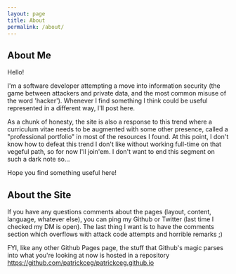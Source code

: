 ```yaml
---
layout: page
title: About
permalink: /about/
---
```


## About Me

Hello!

I'm a software developer attempting a move into information security (the game between attackers and private data, and the most common misuse of the word 'hacker'). Whenever I find something I think could be useful represented in a different way, I'll post here.

As a chunk of honesty, the site is also a response to this trend where a curriculum vitae needs to be augmented with some other presence, called a "professional portfolio" in most of the resources I found. At this point, I don't know how to defeat this trend I don't like without working full-time on that vegeful path, so for now I'll join'em. I don't want to end this segment on such a dark note so...

Hope you find something useful here!

## About the Site

If you have any questions comments about the pages (layout, content, language, whatever else), you can ping my Github or Twitter (last time I checked my DM is open). The last thing I want is to have the comments section which overflows with attack code attempts and horrible remarks ;)

FYI, like any other Github Pages page, the stuff that Github's magic parses into what you're looking at now is hosted in a repository https://github.com/patrickceg/patrickceg.github.io


